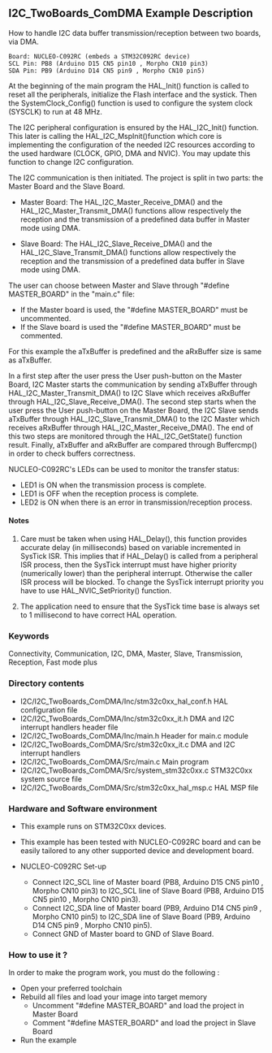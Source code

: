 ## <b>I2C_TwoBoards_ComDMA Example Description</b>

How to handle I2C data buffer transmission/reception between two boards, 
via DMA.

    Board: NUCLEO-C092RC (embeds a STM32C092RC device)
    SCL Pin: PB8 (Arduino D15 CN5 pin10 , Morpho CN10 pin3)
    SDA Pin: PB9 (Arduino D14 CN5 pin9 , Morpho CN10 pin5)

At the beginning of the main program the HAL_Init() function is called to reset 
all the peripherals, initialize the Flash interface and the systick.
Then the SystemClock_Config() function is used to configure the system
clock (SYSCLK) to run at 48 MHz.

The I2C peripheral configuration is ensured by the HAL_I2C_Init() function.
This later is calling the HAL_I2C_MspInit()function which core is implementing
the configuration of the needed I2C resources according to the used hardware (CLOCK, 
GPIO, DMA and NVIC). You may update this function to change I2C configuration.

The I2C communication is then initiated.
The project is split in two parts: the Master Board and the Slave Board.

- Master Board:
  The HAL_I2C_Master_Receive_DMA() and the HAL_I2C_Master_Transmit_DMA() functions 
  allow respectively the reception and the transmission of a predefined data buffer
  in Master mode using DMA.

- Slave Board:
  The HAL_I2C_Slave_Receive_DMA() and the HAL_I2C_Slave_Transmit_DMA() functions 
  allow respectively the reception and the transmission of a predefined data buffer
  in Slave mode using DMA.

The user can choose between Master and Slave through "#define MASTER_BOARD"
in the "main.c" file:

- If the Master board is used, the "#define MASTER_BOARD" must be uncommented.
- If the Slave board is used the "#define MASTER_BOARD" must be commented.

For this example the aTxBuffer is predefined and the aRxBuffer size is same as aTxBuffer.

In a first step after the user press the User push-button on the Master Board,
I2C Master starts the communication by sending aTxBuffer through HAL_I2C_Master_Transmit_DMA()
to I2C Slave which receives aRxBuffer through HAL_I2C_Slave_Receive_DMA(). 
The second step starts when the user press the User push-button on the Master Board,
the I2C Slave sends aTxBuffer through HAL_I2C_Slave_Transmit_DMA()
to the I2C Master which receives aRxBuffer through HAL_I2C_Master_Receive_DMA().
The end of this two steps are monitored through the HAL_I2C_GetState() function
result.
Finally, aTxBuffer and aRxBuffer are compared through Buffercmp() in order to 
check buffers correctness.  

NUCLEO-C092RC's LEDs can be used to monitor the transfer status:

 - LED1 is ON when the transmission process is complete.
 - LED1 is OFF when the reception process is complete.
 - LED2 is ON when there is an error in transmission/reception process.  

#### <b>Notes</b>

 1. Care must be taken when using HAL_Delay(), this function provides accurate delay (in milliseconds)
    based on variable incremented in SysTick ISR. This implies that if HAL_Delay() is called from
    a peripheral ISR process, then the SysTick interrupt must have higher priority (numerically lower)
    than the peripheral interrupt. Otherwise the caller ISR process will be blocked.
    To change the SysTick interrupt priority you have to use HAL_NVIC_SetPriority() function.

 2. The application need to ensure that the SysTick time base is always set to 1 millisecond
    to have correct HAL operation.

### <b>Keywords</b>

Connectivity, Communication, I2C, DMA, Master, Slave, Transmission, Reception, Fast mode plus

### <b>Directory contents</b> 

  - I2C/I2C_TwoBoards_ComDMA/Inc/stm32c0xx_hal_conf.h    HAL configuration file
  - I2C/I2C_TwoBoards_ComDMA/Inc/stm32c0xx_it.h          DMA and I2C interrupt handlers header file
  - I2C/I2C_TwoBoards_ComDMA/Inc/main.h                        Header for main.c module  
  - I2C/I2C_TwoBoards_ComDMA/Src/stm32c0xx_it.c          DMA and I2C interrupt handlers
  - I2C/I2C_TwoBoards_ComDMA/Src/main.c                        Main program
  - I2C/I2C_TwoBoards_ComDMA/Src/system_stm32c0xx.c      STM32C0xx system source file
  - I2C/I2C_TwoBoards_ComDMA/Src/stm32c0xx_hal_msp.c     HAL MSP file    

### <b>Hardware and Software environment</b>

  - This example runs on STM32C0xx devices.
    
  - This example has been tested with NUCLEO-C092RC board and can be
    easily tailored to any other supported device and development board.    

  - NUCLEO-C092RC Set-up

    - Connect I2C_SCL line of Master board (PB8, Arduino D15 CN5 pin10 , Morpho CN10 pin3) to I2C_SCL line of Slave Board (PB8, Arduino D15 CN5 pin10 , Morpho CN10 pin3).
    - Connect I2C_SDA line of Master board (PB9, Arduino D14 CN5 pin9 , Morpho CN10 pin5) to I2C_SDA line of Slave Board (PB9, Arduino D14 CN5 pin9 , Morpho CN10 pin5).
    - Connect GND of Master board to GND of Slave Board.

### <b>How to use it ?</b>

In order to make the program work, you must do the following :

 - Open your preferred toolchain 
 - Rebuild all files and load your image into target memory
    - Uncomment "#define MASTER_BOARD" and load the project in Master Board
    - Comment "#define MASTER_BOARD" and load the project in Slave Board
 - Run the example

